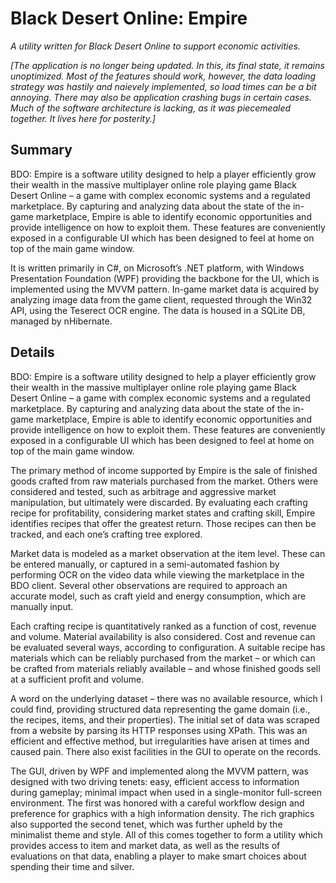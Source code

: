 # Black Desert Online: Empire
_A utility written for Black Desert Online to support economic activities._

_[The application is no longer being updated. In this, its final state, it remains unoptimized. Most of the features should work, however, the data loading strategy was hastily and naievely implemented, so load times can be a bit annoying. There may also be application crashing bugs in certain cases. Much of the software architecture is lacking, as it was piecemealed together. It lives here for posterity.]_
## Summary
BDO: Empire is a software utility designed to help a player efficiently grow their wealth in the massive multiplayer online role playing game Black Desert Online – a game with complex economic systems and a regulated marketplace. By capturing and analyzing data about the state of the in-game marketplace, Empire is able to identify economic opportunities and provide intelligence on how to exploit them. These features are conveniently exposed in a configurable UI which has been designed to feel at home on top of the main game window.

It is written primarily in C#, on Microsoft’s .NET platform, with Windows Presentation Foundation (WPF) providing the backbone for the UI, which is implemented using the MVVM pattern. In-game market data is acquired by analyzing image data from the game client, requested through the Win32 API, using the Teserect OCR engine. The data is housed in a SQLite DB, managed by nHibernate.

## Details


BDO: Empire is a software utility designed to help a player efficiently grow their wealth in the massive multiplayer online role playing game Black Desert Online – a game with complex economic systems and a regulated marketplace. By capturing and analyzing data about the state of the in-game marketplace, Empire is able to identify economic opportunities and provide intelligence on how to exploit them. These features are conveniently exposed in a configurable UI which has been designed to feel at home on top of the main game window.

The primary method of income supported by Empire is the sale of finished goods crafted from raw materials purchased from the market. Others were considered and tested, such as arbitrage and aggressive market manipulation, but ultimately were discarded. By evaluating each crafting recipe for profitability, considering market states and crafting skill, Empire identifies recipes that offer the greatest return. Those recipes can then be tracked, and each one’s crafting tree explored.

Market data is modeled as a market observation at the item level. These can be entered manually, or captured in a semi-automated fashion by performing OCR on the video data while viewing the marketplace in the BDO client. Several other observations are required to approach an accurate model, such as craft yield and energy consumption, which are manually input.

Each crafting recipe is quantitatively ranked as a function of cost, revenue and volume. Material availability is also considered. Cost and revenue can be evaluated several ways, according to configuration. A suitable recipe has materials which can be reliably purchased from the market – or which can be crafted from materials reliably available – and whose finished goods sell at a sufficient profit and volume. 

A word on the underlying dataset – there was no available resource, which I could find, providing structured data representing the game domain (i.e., the recipes, items, and their properties). The initial set of data was scraped from a website by parsing its HTTP responses using XPath. This was an efficient and effective method, but irregularities have arisen at times and caused pain. There also exist facilities in the GUI to operate on the records.

The GUI, driven by WPF and implemented along the MVVM pattern, was designed with two driving tenets: easy, efficient access to information during gameplay; minimal impact when used in a single-monitor full-screen environment. The first was honored with a careful workflow design and preference for graphics with a high information density. The rich graphics also supported the second tenet, which was further upheld by the minimalist theme and style.
All of this comes together to form a utility which provides access to item and market data, as well as the results of evaluations on that data, enabling a player to make smart choices about spending their time and silver. 
